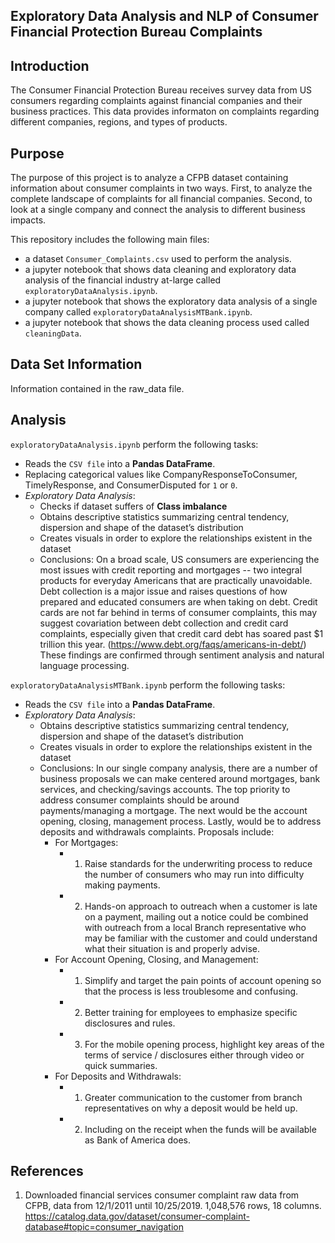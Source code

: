 ## Exploratory Data Analysis and NLP of Consumer Financial Protection Bureau Complaints

## Introduction
The Consumer Financial Protection Bureau receives survey data from US consumers regarding complaints against financial companies and their business practices.  This data provides informaton on complaints regarding different companies, regions, and types of products.

## Purpose
The purpose of this project is to analyze a CFPB dataset containing information about consumer complaints in two ways.  First, to analyze 
the complete landscape of complaints for all financial companies.  Second, to 
look at a single company and connect the analysis to different business impacts.

This repository includes the following main files:

* a dataset `Consumer_Complaints.csv` used to perform the analysis.
* a jupyter notebook that shows data cleaning and exploratory data analysis of the financial industry at-large called `exploratoryDataAnalysis.ipynb`. 
* a jupyter notebook that shows the exploratory data analysis of a single company called `exploratoryDataAnalysisMTBank.ipynb`. 
* a jupyter notebook that shows the data cleaning process used called `cleaningData`. 


## Data Set Information
Information contained in the raw_data file.

## Analysis

`exploratoryDataAnalysis.ipynb` perform the following tasks:

* Reads the `CSV file` into a **Pandas DataFrame**.
* Replacing categorical values like CompanyResponseToConsumer, TimelyResponse, and ConsumerDisputed for `1` or `0`.
* *Exploratory Data Analysis*:
    - Checks if dataset suffers of **Class imbalance**
    - Obtains descriptive statistics summarizing central tendency, dispersion and shape of the dataset’s distribution
    - Creates visuals in order to explore the relationships existent in the dataset
    - Conclusions:  On a broad scale, US consumers are experiencing the most issues with credit reporting and mortgages -- two integral products for everyday Americans that are practically unavoidable. Debt collection is a major issue and raises questions of how prepared and educated consumers are when taking on debt. Credit cards are not far behind in terms of consumer complaints, this may suggest covariation between debt collection and credit card complaints, especially given that credit card debt has soared past $1 trillion this year. (https://www.debt.org/faqs/americans-in-debt/)  These findings are confirmed through sentiment analysis and natural language processing.

`exploratoryDataAnalysisMTBank.ipynb` perform the following tasks:

* Reads the `CSV file` into a **Pandas DataFrame**.
* *Exploratory Data Analysis*:
    - Obtains descriptive statistics summarizing central tendency, dispersion and shape of the dataset’s distribution
    - Creates visuals in order to explore the relationships existent in the dataset
    - Conclusions:  In our single company analysis, there are a number of business proposals we can make centered around mortgages, bank services, and checking/savings accounts. The top priority to address consumer complaints should be around payments/managing a mortgage. The next would be the account opening, closing, management process. Lastly, would be to address deposits and withdrawals complaints.  Proposals include: 
        * For Mortgages: 
            - 1. Raise standards for the underwriting process to reduce the number of consumers who may run into difficulty making payments. 
            - 2. Hands-on approach to outreach when a customer is late on a payment, mailing out a notice could be combined with outreach from a local Branch representative who may be familiar with the customer and could understand what their situation is and properly advise. 
        * For Account Opening, Closing, and Management: 
            - 1. Simplify and target the pain points of account opening so that the process is less troublesome and confusing. 
            - 2. Better training for employees to emphasize specific disclosures and rules. 
            - 3. For the mobile opening process, highlight key areas of the terms of service / disclosures either through video or quick summaries. 
        * For Deposits and Withdrawals: 
            - 1. Greater communication to the customer from branch representatives on why a deposit would be held up. 
            - 2. Including on the receipt when the funds will be available as Bank of America does.


## References
1. Downloaded financial services consumer complaint raw data from CFPB, data from 12/1/2011 until 10/25/2019.  1,048,576 rows, 18 columns. https://catalog.data.gov/dataset/consumer-complaint-database#topic=consumer_navigation
